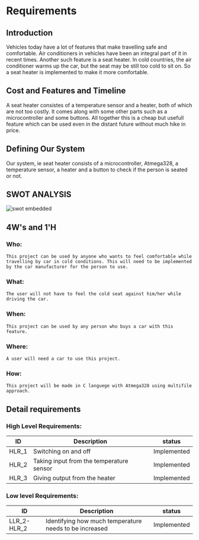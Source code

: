 # Requirements
## Introduction
Vehicles today have a lot of features that make travelling safe and comfortable. Air conditioners in vehicles have been an integral part of it in recent times. Another such feature is a seat heater. In cold countries, the air conditioner warms up the car, but the seat may be still too cold to sit on. So a seat heater is implemented to make it more comfortable.

## Cost and Features and Timeline
A seat heater consistes of a temperature sensor and a heater, both of which are not too costly. It comes along with some other parts such as a microcontroller and some buttons. All together this is a cheap but usefull feature which can be used even in the distant future without much hike in price.

## Defining Our System
Our system, ie seat heater consists of a microcontroller, Atmega328, a temperature sensor, a heater and a button to check if the person is seated or not.

## SWOT ANALYSIS
![swot embedded](https://user-images.githubusercontent.com/61946877/133629807-44c4940f-3cda-47d0-b9f5-a288c324d2f3.png)

## 4W's and 1'H
### Who:
    This project can be used by anyone who wants to feel comfortable while travelling by car in cold conditions. This will need to be implemented by the car manufacturer for the person to use.
### What:
    The user will not have to feel the cold seat against him/her while driving the car.
### When:
    This project can be used by any person who buys a car with this feature.
### Where:
    A user will need a car to use this project.
### How:
    This project will be made in C languege with Atmega328 using multifile approach.
    
## Detail requirements
### High Level Requirements:

|ID|	Description|	status|
|---|---|---|
|HLR_1|	Switching on and off|	Implemented|
|HLR_2|	Taking input from the temperature sensor|	Implemented|
|HLR_3|	Giving output from the heater|	Implemented|

### Low level Requirements:

|ID|	Description|	status|
|---|---|---|
|LLR_2-HLR_2|	Identifying how much temperature needs to be increased|	Implemented|
